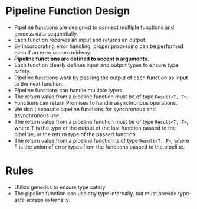 # Pipeline Function Design

- Pipeline functions are designed to connect multiple functions and process data
  sequentially.
- Each function receives an input and returns an output.
- By incorporating error handling, proper processing can be performed even if an
  error occurs midway.
- **Pipeline functions are defined to accept n arguments.**
- Each function clearly defines input and output types to ensure type safety.
- Pipeline functions work by passing the output of each function as input to the
  next function.
- Pipeline functions can handle multiple types
- The return value from a pipeline function must be of type `Result<T, F>`.
- Functions can return Promises to handle asynchronous operations.
- We don't separate pipeline functions for synchronous and asynchronous use.
- The return value from a pipeline function must be of type `Result<T, F>`,
  where T is the type of the output of the last function passed to the pipeline,
  or the return type of the passed function.
- The return value from a pipeline function is of type `Result<T, F>`, where F
  is the union of error types from the functions passed to the pipeline.

# Rules

- Utilize generics to ensure type safety
- The pipeline function can use any type internally, but must provide type-safe
  access externally.
